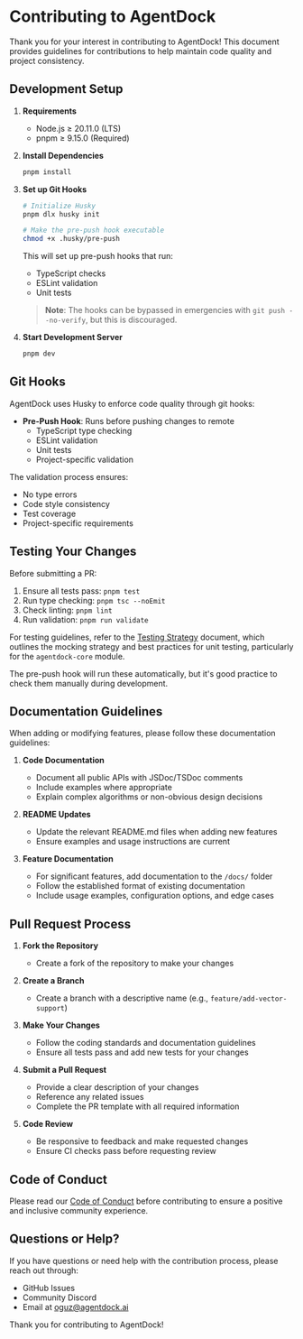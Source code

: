 # Contributing to AgentDock

Thank you for your interest in contributing to AgentDock! This document provides guidelines for contributions to help maintain code quality and project consistency.

## Development Setup

1. **Requirements**
   - Node.js ≥ 20.11.0 (LTS)
   - pnpm ≥ 9.15.0 (Required)

2. **Install Dependencies**
   ```bash
   pnpm install
   ```

3. **Set up Git Hooks**
   ```bash
   # Initialize Husky
   pnpm dlx husky init
   
   # Make the pre-push hook executable
   chmod +x .husky/pre-push
   ```

   This will set up pre-push hooks that run:
   - TypeScript checks
   - ESLint validation
   - Unit tests

   > **Note**: The hooks can be bypassed in emergencies with `git push --no-verify`, but this is discouraged.

4. **Start Development Server**
   ```bash
   pnpm dev
   ```

## Git Hooks

AgentDock uses Husky to enforce code quality through git hooks:

- **Pre-Push Hook**: Runs before pushing changes to remote
  - TypeScript type checking
  - ESLint validation
  - Unit tests
  - Project-specific validation

The validation process ensures:
- No type errors
- Code style consistency
- Test coverage
- Project-specific requirements

## Testing Your Changes

Before submitting a PR:
1. Ensure all tests pass: `pnpm test`
2. Run type checking: `pnpm tsc --noEmit`
3. Check linting: `pnpm lint`
4. Run validation: `pnpm run validate`

For testing guidelines, refer to the [Testing Strategy](docs/testing.md) document, which outlines the mocking strategy and best practices for unit testing, particularly for the `agentdock-core` module.

The pre-push hook will run these automatically, but it's good practice to check them manually during development.

## Documentation Guidelines

When adding or modifying features, please follow these documentation guidelines:

1. **Code Documentation**
   - Document all public APIs with JSDoc/TSDoc comments
   - Include examples where appropriate
   - Explain complex algorithms or non-obvious design decisions

2. **README Updates**
   - Update the relevant README.md files when adding new features
   - Ensure examples and usage instructions are current

3. **Feature Documentation**
   - For significant features, add documentation to the `/docs/` folder
   - Follow the established format of existing documentation
   - Include usage examples, configuration options, and edge cases

## Pull Request Process

1. **Fork the Repository**
   - Create a fork of the repository to make your changes

2. **Create a Branch**
   - Create a branch with a descriptive name (e.g., `feature/add-vector-support`)

3. **Make Your Changes**
   - Follow the coding standards and documentation guidelines
   - Ensure all tests pass and add new tests for your changes

4. **Submit a Pull Request**
   - Provide a clear description of your changes
   - Reference any related issues
   - Complete the PR template with all required information

5. **Code Review**
   - Be responsive to feedback and make requested changes
   - Ensure CI checks pass before requesting review

## Code of Conduct

Please read our [Code of Conduct](CODE_OF_CONDUCT.md) before contributing to ensure a positive and inclusive community experience.

## Questions or Help?

If you have questions or need help with the contribution process, please reach out through:
- GitHub Issues
- Community Discord
- Email at [oguz@agentdock.ai](mailto:oguz@agentdock.ai)

Thank you for contributing to AgentDock!
